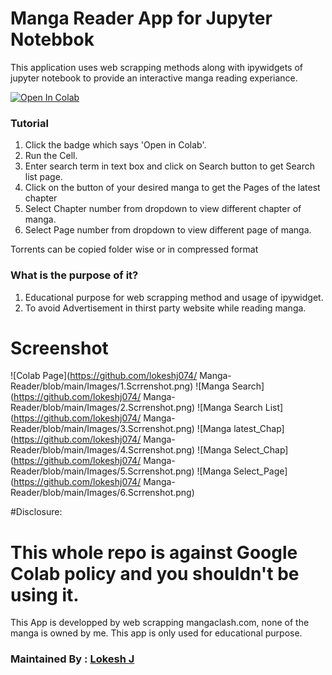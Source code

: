# Manga Reader App for Jupyter Notebbok
This application uses web scrapping methods along with ipywidgets of jupyter notebook to provide
an interactive manga reading experiance. 

<a href="https://colab.research.google.com/drive/1Y6LQiRz3HL9zYz4gvMG-O0lCEUgHCpBg?usp=sharing" target="_parent"><img src="https://colab.research.google.com/assets/colab-badge.svg" alt="Open In Colab"/></a>

### Tutorial
1. Click the badge which says 'Open in Colab'.
2. Run the Cell.
3. Enter search term in text box and click on Search button to get Search list page.
4. Click on the button of your desired manga to get the Pages of the latest chapter
5. Select Chapter number from dropdown to view different chapter of manga.
6. Select Page number from dropdown to view different page of manga.

Torrents can be copied folder wise or in compressed format

### What is the purpose of it?
1. Educational purpose for web scrapping method and usage of ipywidget.
2. To avoid Advertisement in thirst party website while reading manga.


# Screenshot

![Colab Page](https://github.com/lokeshj074/ Manga-Reader/blob/main/Images/1.Scrrenshot.png)
![Manga Search](https://github.com/lokeshj074/ Manga-Reader/blob/main/Images/2.Scrrenshot.png)
![Manga Search List](https://github.com/lokeshj074/ Manga-Reader/blob/main/Images/3.Scrrenshot.png)
![Manga latest_Chap](https://github.com/lokeshj074/ Manga-Reader/blob/main/Images/4.Scrrenshot.png)
![Manga Select_Chap](https://github.com/lokeshj074/ Manga-Reader/blob/main/Images/5.Scrrenshot.png)
![Manga Select_Page](https://github.com/lokeshj074/ Manga-Reader/blob/main/Images/6.Scrrenshot.png)


#Disclosure:
# This whole repo is against Google Colab policy and you shouldn't be using it.
This App is developped by web scrapping mangaclash.com, none of the manga is owned by me. 
This app is only used for educational purpose.


### Maintained By : [Lokesh J](https://www.linkedin.com/in/lokesh-j-13b844140/)
